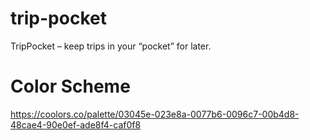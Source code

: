 # trip-pocket
TripPocket – keep trips in your “pocket” for later.



# Color Scheme
https://coolors.co/palette/03045e-023e8a-0077b6-0096c7-00b4d8-48cae4-90e0ef-ade8f4-caf0f8

